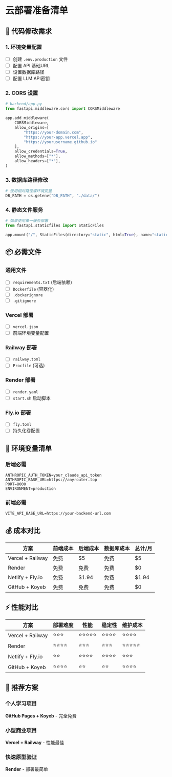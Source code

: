 # 云部署准备清单

## 🔧 代码修改需求

### 1. 环境变量配置
- [ ] 创建 `.env.production` 文件
- [ ] 配置 API 基础URL
- [ ] 设置数据库路径
- [ ] 配置 LLM API密钥

### 2. CORS 设置
```python
# backend/app.py
from fastapi.middleware.cors import CORSMiddleware

app.add_middleware(
    CORSMiddleware,
    allow_origins=[
        "https://your-domain.com",
        "https://your-app.vercel.app",
        "https://yourusername.github.io"
    ],
    allow_credentials=True,
    allow_methods=["*"],
    allow_headers=["*"],
)
```

### 3. 数据库路径修改
```python
# 使用相对路径或环境变量
DB_PATH = os.getenv("DB_PATH", "./data/")
```

### 4. 静态文件服务
```python
# 如果使用单一服务部署
from fastapi.staticfiles import StaticFiles

app.mount("/", StaticFiles(directory="static", html=True), name="static")
```

## 📦 必需文件

### 通用文件
- [ ] `requirements.txt` (后端依赖)
- [ ] `Dockerfile` (容器化)
- [ ] `.dockerignore`
- [ ] `.gitignore`

### Vercel 部署
- [ ] `vercel.json`
- [ ] 前端环境变量配置

### Railway 部署  
- [ ] `railway.toml`
- [ ] `Procfile` (可选)

### Render 部署
- [ ] `render.yaml`
- [ ] `start.sh` 启动脚本

### Fly.io 部署
- [ ] `fly.toml`
- [ ] 持久化卷配置

## 🔐 环境变量清单

### 后端必需
```env
ANTHROPIC_AUTH_TOKEN=your_claude_api_token
ANTHROPIC_BASE_URL=https://anyrouter.top
PORT=8000
ENVIRONMENT=production
```

### 前端必需
```env
VITE_API_BASE_URL=https://your-backend-url.com
```

## 💰 成本对比

| 方案 | 前端成本 | 后端成本 | 数据库成本 | 总计/月 |
|------|----------|----------|------------|---------|
| Vercel + Railway | 免费 | $5 | 免费 | $5 |
| Render | 免费 | 免费 | 免费 | $0 |
| Netlify + Fly.io | 免费 | $1.94 | 免费 | $1.94 |
| GitHub + Koyeb | 免费 | 免费 | 免费 | $0 |

## ⚡ 性能对比

| 方案 | 部署难度 | 性能 | 稳定性 | 维护成本 |
|------|----------|------|--------|----------|
| Vercel + Railway | ⭐⭐⭐ | ⭐⭐⭐⭐⭐ | ⭐⭐⭐⭐ | ⭐⭐⭐⭐ |
| Render | ⭐⭐⭐⭐ | ⭐⭐⭐ | ⭐⭐⭐ | ⭐⭐⭐⭐⭐ |
| Netlify + Fly.io | ⭐⭐ | ⭐⭐⭐⭐ | ⭐⭐⭐⭐ | ⭐⭐⭐ |
| GitHub + Koyeb | ⭐⭐⭐⭐ | ⭐⭐ | ⭐⭐ | ⭐⭐⭐⭐ |

## 🎯 推荐方案

### 个人学习项目
**GitHub Pages + Koyeb** - 完全免费

### 小型商业项目  
**Vercel + Railway** - 性能最佳

### 快速原型验证
**Render** - 部署最简单
